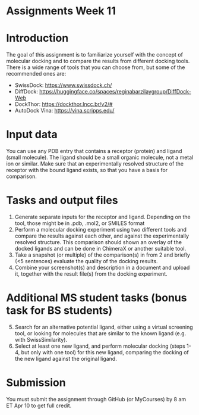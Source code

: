 # Assignments Week 11
# Introduction
The goal of this assignment is to familiarize yourself with the concept of molecular docking and to compare the results from different docking tools. There is a wide range of tools that you can choose from, but some of the recommended ones are:
- SwissDock: https://www.swissdock.ch/ 
- DiffDock: https://huggingface.co/spaces/reginabarzilaygroup/DiffDock-Web 
- DockThor: https://dockthor.lncc.br/v2/# 
- AutoDock Vina: https://vina.scripps.edu/ 

# Input data
You can use any PDB entry that contains a receptor (protein) and ligand (small molecule). The ligand should be a small organic molecule, not a metal ion or similar. Make sure that an experimentally resolved structure of the receptor with the bound ligand exists, so that you have a basis for comparison.
# Tasks and output files
1)	Generate separate inputs for the receptor and ligand. Depending on the tool, those might be in .pdb, .mol2, or SMILES format
2)	Perform a molecular docking experiment using two different tools and compare the results against each other, and against the experimentally resolved structure. This comparison should shown an overlay of the docked ligands and can be done in ChimeraX or another suitable tool.
3)	Take a snapshot (or multiple) of the comparison(s) in from 2 and briefly (<5 sentences) evaluate the quality of the docking results.
4)	Combine your screenshot(s) and description in a document and upload it, together with the result file(s) from the docking experiment.
# Additional MS student tasks (bonus task for BS students)
5)	Search for an alternative potential ligand, either using a virtual screening tool, or looking for molecules that are similar to the known ligand (e.g. with SwissSimilarity).
6)	Select at least one new ligand, and perform molecular docking (steps 1-4, but only with one tool) for this new ligand, comparing the docking of the new ligand against the original ligand.
# Submission
You must submit the assignment through GitHub (or MyCourses) by 8 am ET Apr 10 to get full credit.


